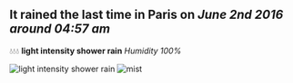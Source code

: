 ## It rained the last time in Paris on *June 2nd 2016 around 04:57 am*
💧💧💧  **light intensity shower rain** *Humidity 100%*

![light intensity shower rain](http://openweathermap.org/img/w/09d.png) ![mist](http://openweathermap.org/img/w/50d.png)
